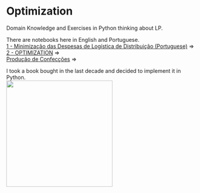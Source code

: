 # Optimization
Domain Knowledge and Exercises in Python thinking about LP.

There are notebooks here in English and Portuguese. <br>
<a href="https://github.com/marceloudo/Optimization/blob/main/Minimiza%C3%A7%C3%A3o%20Despesa%20Log%C3%ADstica.ipynb">
1 - Minimização das Despesas de Logística de Distribuição (Portuguese)</a> =>
<br>
<a href="https://github.com/marceloudo/Optimization/blob/main/OPTIMIZATION.ipynb">
2 - OPTIMIZATION</a> =>
<br>
<a href="https://github.com/marceloudo/Optimization/blob/main/OTIMIZA%C3%87%C3%83O%20CONFEC%C3%87%C3%83O.ipynb">
Produção de Confecções</a> =>

I took a book bought in the last decade and decided to implement it in Python.<br>
<img src="https://drive.google.com/uc?export=view&amp;id=1kZcTvqYlk5ULy-guyQuouh9V-6J9rbrV" align='center' heigh=140 width=280/>

